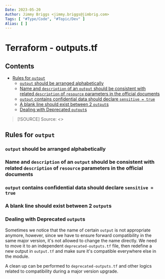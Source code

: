 ```yaml
---
Date: 2023-05-20
Author: Jimmy Briggs <jimmy.briggs@jimbrig.com>
Tags: [ "#Type/Code", "#Topic/Dev" ]
Alias: [ ]
---
```


# Terraform - outputs.tf

## Contents

- [Rules for `output`](#rules-for-output)
	- [`output` should be arranged alphabetically](#output-should-be-arranged-alphabetically)
	- [Name and `description` of an `output` should be consistent with related `description` of `resource` parameters in the official documents](#name-and-description-of-an-output-should-be-consistent-with-related-description-of-resource-parameters-in-the-official-documents)
	- [`output` contains confidential data should declare `sensitive = true`](#output-contains-confidential-data-should-declare-sensitive--true)
	- [A blank line should exist between 2 `output`s](#a-blank-line-should-exist-between-2-outputs)
	- [Dealing with Deprecated `output`s](#dealing-with-deprecated-outputs)


> [!SOURCE] Source:
> *<>*

## Rules for `output`

### `output` should be arranged alphabetically

### Name and `description` of an `output` should be consistent with related `description` of `resource` parameters in the official documents

### `output` contains confidential data should declare `sensitive = true`

### A blank line should exist between 2 `output`s

### Dealing with Deprecated `output`s

Sometimes we notice that the name of certain `output` is not appropriate anymore, however, since we have to ensure forward compatibility in the same major version, it's not allowed to change the name directly. We need to move it to an independent `deprecated-outputs.tf` file, then redefine a new output in `output.tf` and make sure it's compatible everywhere else in the module.

A clean up can be performed to `deprecated-outputs.tf` and other logics related to compatibility during a major version upgrade.
